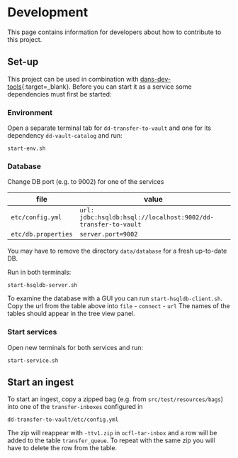 Development
===========
This page contains information for developers about how to contribute to this project.

Set-up
------
This project can be used in combination with  [dans-dev-tools]{:target=_blank}. Before you can start it as a service
some dependencies must first be started:

### Environment

Open a separate terminal tab for `dd-transfer-to-vault` and one for its dependency `dd-vault-catalog` and run:

```commandline
start-env.sh
```

### Database

Change DB port (e.g. to 9002) for one of the services

| file | value |
|------|-------|
| `etc/config.yml` | `url: jdbc:hsqldb:hsql://localhost:9002/dd-transfer-to-vault` |
| `etc/db.properties` | `server.port=9002` |

You may have to remove the directory `data/database` for a fresh up-to-date DB.

Run in both terminals:

```commandline
start-hsqldb-server.sh
```

To examine the database with a GUI you can run `start-hsqldb-client.sh`.
Copy the url from the table above into `file` - `connect` - `url`
The names of the tables should appear in the tree view panel.


### Start services

Open new terminals for both services and run:

```commandline
start-service.sh
```

## Start an ingest

To start an ingest, copy a zipped bag (e.g. from `src/test/resources/bags`) into one of the `transfer-inboxes` configured in  

    dd-transfer-to-vault/etc/config.yml

The zip will reappear with `-ttv1.zip` in `ocfl-tar-inbox` and a row will be added to the table `transfer_queue`.
To repeat with the same zip you will have to delete the row from the table.

[dans-dev-tools]: https://github.com/DANS-KNAW/dans-dev-tools#dans-dev-tools
